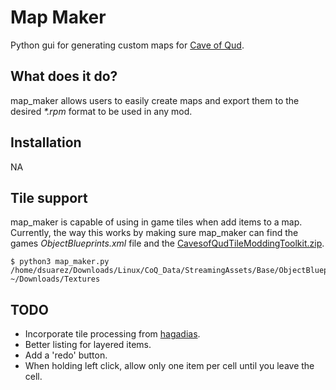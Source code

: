Map Maker
================================================================================

Python gui for generating custom maps for [Cave of Qud](http://www.cavesofqud.com/).


What does it do?
--------------------------------------------------------------------------------

map_maker allows users to easily create maps and export them to the desired _*.rpm_ 
format to be used in any mod.

Installation
--------------------------------------------------------------------------------

NA

Tile support
--------------------------------------------------------------------------------

map_maker is capable of using in game tiles when add items to a map. Currently, 
the way this works by making sure map_maker can find the games _ObjectBlueprints.xml_ 
file and the [CavesofQudTileModdingToolkit.zip](https://www.dropbox.com/s/g8coebnzoqfema9/CavesofQudTileModdingToolkit.zip?dl=0).

```
$ python3 map_maker.py /home/dsuarez/Downloads/Linux/CoQ_Data/StreamingAssets/Base/ObjectBlueprints.xml ~/Downloads/Textures
```

TODO
--------------------------------------------------------------------------------

* Incorporate tile processing from [hagadias](https://github.com/TrashMonks/hagadias).
* Better listing for layered items.
* Add a 'redo' button.
* When holding left click, allow only one item per cell until you leave the cell.
